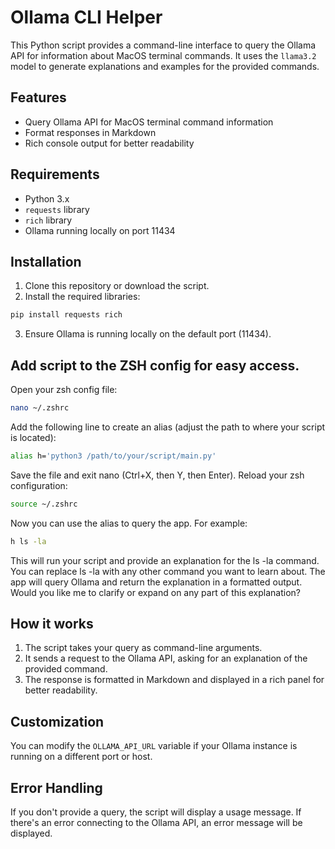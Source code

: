 # Ollama CLI Helper

This Python script provides a command-line interface to query the Ollama API for information about MacOS terminal commands. It uses the `llama3.2` model to generate explanations and examples for the provided commands.

## Features

- Query Ollama API for MacOS terminal command information
- Format responses in Markdown
- Rich console output for better readability

## Requirements

- Python 3.x
- `requests` library
- `rich` library
- Ollama running locally on port 11434

## Installation

1. Clone this repository or download the script.
2. Install the required libraries:

```bash
pip install requests rich
```

3. Ensure Ollama is running locally on the default port (11434).

## Add script to the ZSH config for easy access.


Open your zsh config file:

```bash
nano ~/.zshrc
```

Add the following line to create an alias (adjust the path to where your script is located):

```bash
alias h='python3 /path/to/your/script/main.py'
```

Save the file and exit nano (Ctrl+X, then Y, then Enter).
Reload your zsh configuration:

```bash
source ~/.zshrc
```

Now you can use the alias to query the app. For example:

```bash
h ls -la
```

This will run your script and provide an explanation for the ls -la command.
You can replace ls -la with any other command you want to learn about. The app will query Ollama and return the explanation in a formatted output.
Would you like me to clarify or expand on any part of this explanation?

## How it works

1. The script takes your query as command-line arguments.
2. It sends a request to the Ollama API, asking for an explanation of the provided command.
3. The response is formatted in Markdown and displayed in a rich panel for better readability.

## Customization

You can modify the `OLLAMA_API_URL` variable if your Ollama instance is running on a different port or host.

## Error Handling

If you don't provide a query, the script will display a usage message.
If there's an error connecting to the Ollama API, an error message will be displayed.
